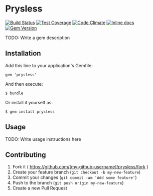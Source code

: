 # Prysless

[![Build Status](https://travis-ci.org/yazgoo/prysless.svg?branch=master)](https://travis-ci.org/yazgoo/prysless)
[![Test Coverage](https://codeclimate.com/github/yazgoo/prysless/coverage.png)](https://codeclimate.com/github/yazgoo/prysless)
[![Code Climate](https://codeclimate.com/github/yazgoo/prysless.png)](https://codeclimate.com/github/yazgoo/prysless)
[![Inline docs](http://inch-ci.org/github/yazgoo/prysless.png?branch=master)](http://inch-ci.org/github/yazgoo/prysless)
[![Gem Version](https://badge.fury.io/rb/prysless.svg)](http://badge.fury.io/rb/prysless)

TODO: Write a gem description

## Installation

Add this line to your application's Gemfile:

    gem 'prysless'

And then execute:

    $ bundle

Or install it yourself as:

    $ gem install prysless

## Usage

TODO: Write usage instructions here

## Contributing

1. Fork it ( https://github.com/[my-github-username]/prysless/fork )
2. Create your feature branch (`git checkout -b my-new-feature`)
3. Commit your changes (`git commit -am 'Add some feature'`)
4. Push to the branch (`git push origin my-new-feature`)
5. Create a new Pull Request
